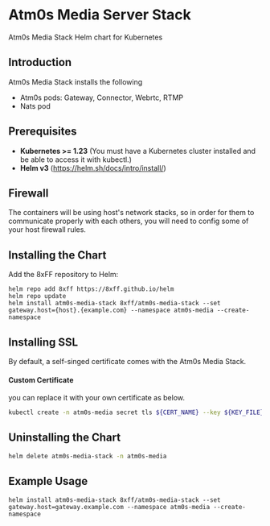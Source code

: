 # Atm0s Media Server Stack

Atm0s Media Stack Helm chart for Kubernetes

## Introduction

Atm0s Media Stack installs the following

- Atm0s pods: Gateway, Connector, Webrtc, RTMP
- Nats pod

## Prerequisites

- **Kubernetes >= 1.23** (You must have a Kubernetes cluster installed and be able to access it with kubectl.)
- **Helm v3** (https://helm.sh/docs/intro/install/)

## Firewall
The containers will be using host's network stacks, so in order for them to communicate properly with each others, you will need to config some of your host firewall rules.

## Installing the Chart

Add the 8xFF repository to Helm:

```shell script
helm repo add 8xff https://8xff.github.io/helm
helm repo update
helm install atm0s-media-stack 8xff/atm0s-media-stack --set gateway.host={host}.{example.com} --namespace atm0s-media --create-namespace
```

## Installing SSL

By default, a self-singed certificate comes with the Atm0s Media Stack.

#### Custom Certificate

you can replace it with your own certificate as below.

```sh
kubectl create -n atm0s-media secret tls ${CERT_NAME} --key ${KEY_FILE} --cert ${CERT_FILE}
```

## Uninstalling the Chart

```sh
helm delete atm0s-media-stack -n atm0s-media
```

## Example Usage

```
helm install atm0s-media-stack 8xff/atm0s-media-stack --set gateway.host=gateway.example.com --namespace atm0s-media --create-namespace
```
